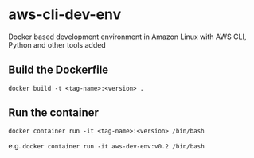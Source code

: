 # aws-cli-dev-env

Docker based development environment in Amazon Linux with AWS CLI, Python and other tools added

## Build the Dockerfile

`docker build -t <tag-name>:<version> .`

## Run the container

`docker container run -it <tag-name>:<version> /bin/bash`

e.g. `docker container run -it aws-dev-env:v0.2 /bin/bash`
